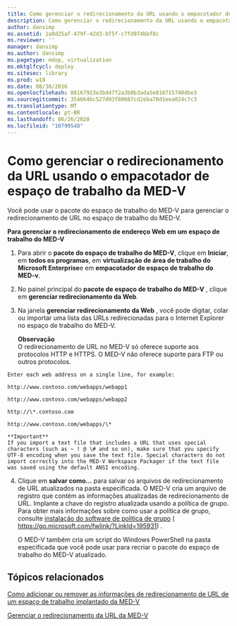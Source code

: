 ```yaml
---
title: Como gerenciar o redirecionamento da URL usando o empacotador de espaço de trabalho da MED-V
description: Como gerenciar o redirecionamento da URL usando o empacotador de espaço de trabalho da MED-V
author: dansimp
ms.assetid: 1a8d25af-479f-42d3-bf5f-c7fd974bbf8c
ms.reviewer: ''
manager: dansimp
ms.author: dansimp
ms.pagetype: mdop, virtualization
ms.mktglfcycl: deploy
ms.sitesec: library
ms.prod: w10
ms.date: 08/30/2016
ms.openlocfilehash: 88167923e3bd47f2a3b0b3ada5e818715740dbe3
ms.sourcegitcommit: 354664bc527d93f80687cd2eba70d1eea024c7c3
ms.translationtype: MT
ms.contentlocale: pt-BR
ms.lasthandoff: 06/26/2020
ms.locfileid: "10799548"
---
```

# Como gerenciar o redirecionamento da URL usando o empacotador de espaço de trabalho da MED-V


Você pode usar o pacote do espaço de trabalho do MED-V para gerenciar o redirecionamento de URL no espaço de trabalho do MED-V.

**Para gerenciar o redirecionamento de endereço Web em um espaço de trabalho do MED-V**

1.  Para abrir o **pacote do espaço de trabalho do MED-V**, clique em **Iniciar**, em **todos os programas**, em **virtualização de área de trabalho do Microsoft Enterprise**e em **empacotador de espaço de trabalho do MED-v**.

2.  No painel principal do **pacote de espaço de trabalho do MED-V** , clique em **gerenciar redirecionamento da Web**.

3.  Na janela **gerenciar redirecionamento da Web** , você pode digitar, colar ou importar uma lista das URLs redirecionadas para o Internet Explorer no espaço de trabalho do MED-V.

    **Observação**  
    O redirecionamento de URL no MED-V só oferece suporte aos protocolos HTTP e HTTPS. O MED-V não oferece suporte para FTP ou outros protocolos.



~~~
Enter each web address on a single line, for example:

http://www.contoso.com/webapps/webapp1

http://www.contoso.com/webapps/webapp2

http://\*.contoso.com

http://www.contoso.com/webapps/\*

**Important**  
If you import a text file that includes a URL that uses special characters (such as ~ ! @ \# and so on), make sure that you specify UTF-8 encoding when you save the text file. Special characters do not import correctly into the MED-V Workspace Packager if the text file was saved using the default ANSI encoding.
~~~



4. Clique em **salvar como...** para salvar os arquivos de redirecionamento de URL atualizados na pasta especificada. O MED-V cria um arquivo de registro que contém as informações atualizadas de redirecionamento de URL. Implante a chave do registro atualizada usando a política de grupo. Para obter mais informações sobre como usar a política de grupo, consulte [instalação do software de política de grupo](https://go.microsoft.com/fwlink/?LinkId=195931) ( https://go.microsoft.com/fwlink/?LinkId=195931) .

   O MED-V também cria um script do Windows PowerShell na pasta especificada que você pode usar para recriar o pacote do espaço de trabalho do MED-V atualizado.

## Tópicos relacionados


[Como adicionar ou remover as informações de redirecionamento de URL de um espaço de trabalho implantado da MED-V](how-to-add-or-remove-url-redirection-information-in-a-deployed-med-v-workspace.md)

[Gerenciar o redirecionamento da URL da MED-V](manage-med-v-url-redirection.md)









